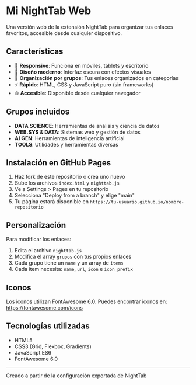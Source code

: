 # Mi NightTab Web

Una versión web de la extensión NightTab para organizar tus enlaces favoritos, accesible desde cualquier dispositivo.

## Características

- 📱 **Responsive**: Funciona en móviles, tablets y escritorio
- 🎨 **Diseño moderno**: Interfaz oscura con efectos visuales
- 🔗 **Organización por grupos**: Tus enlaces organizados en categorías
- ⚡ **Rápido**: HTML, CSS y JavaScript puro (sin frameworks)
- 🌐 **Accesible**: Disponible desde cualquier navegador

## Grupos incluidos

- **DATA SCIENCE**: Herramientas de análisis y ciencia de datos
- **WEB.SYS & DATA**: Sistemas web y gestión de datos
- **AI GEN**: Herramientas de inteligencia artificial
- **TOOLS**: Utilidades y herramientas diversas

## Instalación en GitHub Pages

1. Haz fork de este repositorio o crea uno nuevo
2. Sube los archivos `index.html` y `nighttab.js`
3. Ve a Settings > Pages en tu repositorio
4. Selecciona "Deploy from a branch" y elige "main"
5. Tu página estará disponible en `https://tu-usuario.github.io/nombre-repositorio`

## Personalización

Para modificar los enlaces:

1. Edita el archivo `nighttab.js`
2. Modifica el array `grupos` con tus propios enlaces
3. Cada grupo tiene un `name` y un array de `items`
4. Cada item necesita: `name`, `url`, `icon` e `icon_prefix`

## Iconos

Los iconos utilizan FontAwesome 6.0. Puedes encontrar iconos en:
https://fontawesome.com/icons

## Tecnologías utilizadas

- HTML5
- CSS3 (Grid, Flexbox, Gradients)
- JavaScript ES6
- FontAwesome 6.0

---

Creado a partir de la configuración exportada de NightTab
